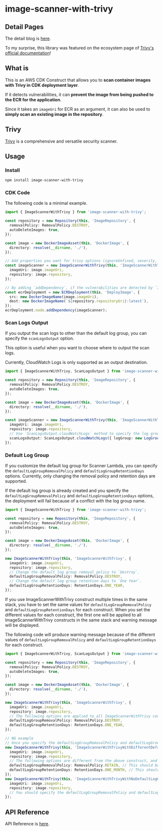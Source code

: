 # image-scanner-with-trivy

## Detail Pages

The detail blog is [here](https://dev.to/aws-builders/container-image-scanning-with-trivy-in-aws-cdk-151h).

To my surprise, this library was featured on the ecosystem page of [Trivy's official documentation](https://aquasecurity.github.io/trivy/latest/ecosystem/ide/#image-scanner-with-trivy-community)!

## What is

This is an AWS CDK Construct that allows you to **scan container images with Trivy in CDK deployment layer**.

If it detects vulnerabilities, it can **prevent the image from being pushed to the ECR for the application**.

Since it takes an `imageUri` for ECR as an argument, it can also be used to **simply scan an existing image in the repository**.

## Trivy

[Trivy](https://github.com/aquasecurity/trivy) is a comprehensive and versatile security scanner.

## Usage

### Install

```sh
npm install image-scanner-with-trivy
```

### CDK Code

The following code is a minimal example.

```ts
import { ImageScannerWithTrivy } from 'image-scanner-with-trivy';

const repository = new Repository(this, 'ImageRepository', {
  removalPolicy: RemovalPolicy.DESTROY,
  autoDeleteImages: true,
});

const image = new DockerImageAsset(this, 'DockerImage', {
  directory: resolve(__dirname, './'),
});

// Add properties you want for trivy options (ignoreUnfixed, severity, scanners, trivyIgnore, etc).
const imageScanner = new ImageScannerWithTrivy(this, 'ImageScannerWithTrivy', {
  imageUri: image.imageUri,
  repository: image.repository,
});

// By adding `addDependency`, if the vulnerabilities are detected by `ImageScannerWithTrivy`, the following `ECRDeployment` will not be executed, deployment will fail.
const ecrDeployment = new ECRDeployment(this, 'DeployImage', {
  src: new DockerImageName(image.imageUri),
  dest: new DockerImageName(`${repository.repositoryUri}:latest`),
});
ecrDeployment.node.addDependency(imageScanner);
```

### Scan Logs Output

If you output the scan logs to other than the default log group, you can specify the `scanLogsOutput` option.

This option is useful when you want to choose where to output the scan logs.

Currently, CloudWatch Logs is only supported as an output destination.

```ts
import { ImageScannerWithTrivy, ScanLogsOutput } from 'image-scanner-with-trivy';

const repository = new Repository(this, 'ImageRepository', {
  removalPolicy: RemovalPolicy.DESTROY,
  autoDeleteImages: true,
});

const image = new DockerImageAsset(this, 'DockerImage', {
  directory: resolve(__dirname, './'),
});

const imageScanner = new ImageScannerWithTrivy(this, 'ImageScannerWithTrivy', {
  imageUri: image.imageUri,
  repository: image.repository,
  // Use `ScanLogsOutput.cloudWatchLogs` method to specify the log group.
  scanLogsOutput: ScanLogsOutput.cloudWatchLogs({ logGroup: new LogGroup(this, 'LogGroup') }),
});
```

### Default Log Group

If you customize the default log group for Scanner Lambda, you can specify the `defaultLogGroupRemovalPolicy` and `defaultLogGroupRetentionDays` options.
Currently, only changing the removal policy and retention days are supported.

If the default log group is already created and you specify the `defaultLogGroupRemovalPolicy` and `defaultLogGroupRetentionDays` options, the deployment will fail because of a conflict with the log group name.

```ts
import { ImageScannerWithTrivy } from 'image-scanner-with-trivy';

const repository = new Repository(this, 'ImageRepository', {
  removalPolicy: RemovalPolicy.DESTROY,
  autoDeleteImages: true,
});

const image = new DockerImageAsset(this, 'DockerImage', {
  directory: resolve(__dirname, './'),
});

new ImageScannerWithTrivy(this, 'ImageScannerWithTrivy', {
  imageUri: image.imageUri,
  repository: image.repository,
  // Change the default log group removal policy to `Destroy`.
  defaultLogGroupRemovalPolicy: RemovalPolicy.DESTROY,
  // Change the default log group retention days to `One Year`.
  defaultLogGroupRetentionDays: RetentionDays.ONE_YEAR,
});
```

If you use ImageScannerWithTrivy construct multiple times in the same stack, you have to set the same values for `defaultLogGroupRemovalPolicy` and `defaultLogGroupRetentionDays` for each construct.
When you set the different values for each construct, the first one will be applied to all ImageScannerWithTrivy constructs in the same stack and warning message will be displayed.

The following code will produce warning message because of the different values of `defaultLogGroupRemovalPolicy` and `defaultLogGroupRetentionDays` for each construct.

```ts
import { ImageScannerWithTrivy, ScanLogsOutput } from 'image-scanner-with-trivy';

const repository = new Repository(this, 'ImageRepository', {
  removalPolicy: RemovalPolicy.DESTROY,
  autoDeleteImages: true,
});

const image = new DockerImageAsset(this, 'DockerImage', {
  directory: resolve(__dirname, './'),
});

new ImageScannerWithTrivy(this, 'ImageScannerWithTrivy', {
  imageUri: image.imageUri,
  repository: image.repository,
  // The following options are applied to all ImageScannerWithTrivy constructs in the same stack.
  defaultLogGroupRemovalPolicy: RemovalPolicy.DESTROY,
  defaultLogGroupRetentionDays: RetentionDays.ONE_YEAR,
});

// NG example
// Once you specify the defaultLogGroupRemovalPolicy and defaultLogGroupRetentionDays, you have to set the same values for each construct.
new ImageScannerWithTrivy(this, 'ImageScannerWithTrivyWithDifferentDefaultLogGroupOptions', {
  imageUri: image.imageUri,
  repository: image.repository,
  // The following options are different from the above construct, and warning message will be displayed when synthesizing the stack.
  defaultLogGroupRemovalPolicy: RemovalPolicy.RETAIN, // This should be `RemovalPolicy.DESTROY` as the above construct.
  defaultLogGroupRetentionDays: RetentionDays.ONE_MONTH, // This should be `RetentionDays.ONE_YEAR` as the above construct.
});
new ImageScannerWithTrivy(this, 'ImageScannerWithTrivyWithNoDefaultLogGroupOptions', {
  imageUri: image.imageUri,
  repository: image.repository,
  // You should specify the defaultLogGroupRemovalPolicy and defaultLogGroupRetentionDays if you have already set the values.
});
```

## API Reference

API Reference is [here](./API.md#api-reference-).
